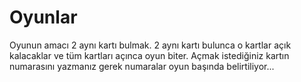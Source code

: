 # Oyunlar

Oyunun amacı 2 aynı kartı bulmak.
2 aynı kartı bulunca o kartlar açık kalacaklar ve tüm kartları açınca oyun biter.
Açmak istediğiniz kartın numarasını yazmanız gerek numaralar oyun başında belirtiliyor...
